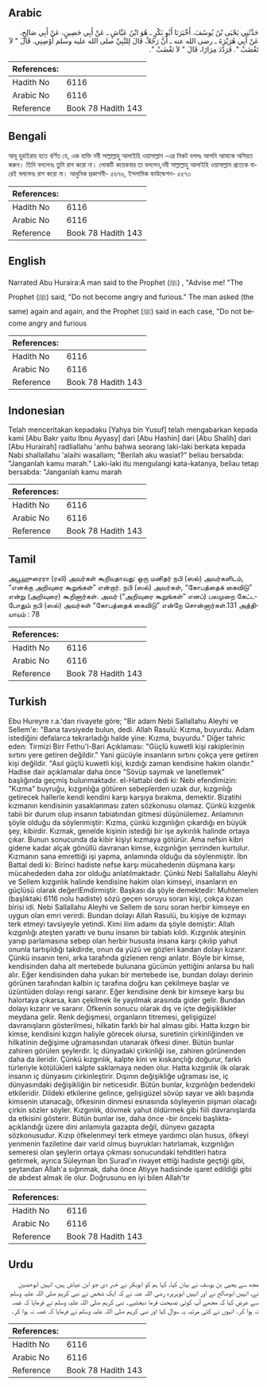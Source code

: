## Arabic


<div dir="rtl" lang="ar" style={{fontSize:'larger',backgroundColor:'#f8f9fa',padding:20}}>
حَدَّثَنِي يَحْيَى بْنُ يُوسُفَ، أَخْبَرَنَا أَبُو بَكْرٍ ـ هُوَ ابْنُ عَيَّاشٍ ـ عَنْ أَبِي حَصِينٍ، عَنْ أَبِي صَالِحٍ، عَنْ أَبِي هُرَيْرَةَ ـ رضى الله عنه ـ أَنَّ رَجُلاً، قَالَ لِلنَّبِيِّ صلى الله عليه وسلم أَوْصِنِي‏.‏ قَالَ ‏"‏ لاَ تَغْضَبْ ‏"‏‏.‏ فَرَدَّدَ مِرَارًا، قَالَ ‏"‏ لاَ تَغْضَبْ ‏"‏‏.‏
</div>
<div style={{backgroundColor:'#f8f9fa',padding:20, marginBottom: 10}}><table> <thead> <tr> <th>References:</th> <th></th> </tr> </thead> <tbody><tr><td>Hadith No</td><td>6116</td></tr><tr><td>Arabic No</td><td>6116</td></tr><tr><td>Reference</td><td>Book 78 Hadith 143</td></tr></tbody></table></div>

## Bengali


<div dir="ltr" lang="bn" style={{fontSize:'larger',backgroundColor:'#f8f9fa',padding:20}}>
আবূ হুরাইরাহ হতে বর্ণিত যে, এক ব্যক্তি নবী সাল্লাল্লাহু আলাইহি ওয়াসাল্লাম -এর নিকট বললঃ আপনি আমাকে অসিয়ত করুন। তিনি বললেনঃ তুমি রাগ করো না। লোকটি কয়েকবার তা বললেন,নবী সাল্লাল্লাহু আলাইহি ওয়াসাল্লাম প্রত্যেক বারেই বললেনঃ রাগ করো না। আধুনিক প্রকাশনী- ৫৬৭৬, ইসলামিক ফাউন্ডেশন- ৫৫৭৩
</div>
<div style={{backgroundColor:'#f8f9fa',padding:20, marginBottom: 10}}><table> <thead> <tr> <th>References:</th> <th></th> </tr> </thead> <tbody><tr><td>Hadith No</td><td>6116</td></tr><tr><td>Arabic No</td><td>6116</td></tr><tr><td>Reference</td><td>Book 78 Hadith 143</td></tr></tbody></table></div>

## English


<div dir="ltr" lang="en" style={{fontSize:'larger',backgroundColor:'#f8f9fa',padding:20}}>
Narrated Abu Huraira:A man said to the Prophet (ﷺ) , "Advise me! "The Prophet (ﷺ) said, "Do not become angry and furious." The man asked (the same) again and again, and the Prophet (ﷺ) said in each case, "Do not become angry and furious
</div>
<div style={{backgroundColor:'#f8f9fa',padding:20, marginBottom: 10}}><table> <thead> <tr> <th>References:</th> <th></th> </tr> </thead> <tbody><tr><td>Hadith No</td><td>6116</td></tr><tr><td>Arabic No</td><td>6116</td></tr><tr><td>Reference</td><td>Book 78 Hadith 143</td></tr></tbody></table></div>

## Indonesian


<div dir="ltr" lang="id" style={{fontSize:'larger',backgroundColor:'#f8f9fa',padding:20}}>
Telah menceritakan kepadaku [Yahya bin Yusuf] telah mengabarkan kepada kami [Abu Bakr yaitu Ibnu Ayyasy] dari [Abu Hashin] dari [Abu Shalih] dari [Abu Hurairah] radliallahu 'anhu bahwa seorang laki-laki berkata kepada Nabi shallallahu 'alaihi wasallam; "Berilah aku wasiat?" beliau bersabda: "Janganlah kamu marah." Laki-laki itu mengulangi kata-katanya, beliau tetap bersabda: "Janganlah kamu marah
</div>
<div style={{backgroundColor:'#f8f9fa',padding:20, marginBottom: 10}}><table> <thead> <tr> <th>References:</th> <th></th> </tr> </thead> <tbody><tr><td>Hadith No</td><td>6116</td></tr><tr><td>Arabic No</td><td>6116</td></tr><tr><td>Reference</td><td>Book 78 Hadith 143</td></tr></tbody></table></div>

## Tamil


<div dir="ltr" lang="ta" style={{fontSize:'larger',backgroundColor:'#f8f9fa',padding:20}}>
அபூஹுரைரா (ரலி) அவர்கள் கூறியதாவது: ஒரு மனிதர் நபி (ஸல்) அவர்களிடம், “எனக்கு அறிவுரை கூறுங்கள்” என்றார். நபி (ஸல்) அவர்கள், “கோபத்தைக் கைவிடு” என்று (அறிவுரை) கூறினார்கள். அவர் (“அறிவுரை கூறுங்கள்” எனப்) பலமுறை கேட்டபோதும் நபி (ஸல்) அவர்கள் “கோபத்தைக் கைவிடு” என்றே சொன்னார்கள்.131 அத்தியாயம் : 78
</div>
<div style={{backgroundColor:'#f8f9fa',padding:20, marginBottom: 10}}><table> <thead> <tr> <th>References:</th> <th></th> </tr> </thead> <tbody><tr><td>Hadith No</td><td>6116</td></tr><tr><td>Arabic No</td><td>6116</td></tr><tr><td>Reference</td><td>Book 78 Hadith 143</td></tr></tbody></table></div>

## Turkish


<div dir="ltr" lang="tr" style={{fontSize:'larger',backgroundColor:'#f8f9fa',padding:20}}>
Ebu Hureyre r.a.'dan rivayete göre; "Bir adam Nebi Sallallahu Aleyhi ve Sellem'e: "Bana tavsiyede bulun, dedi. Allah Rasulü: Kızma, buyurdu. Adam istediğini defalarca tekrarladığı halde yine: Kızma, buyurdu." Diğer tahric eden: Tirmizi Birr Fethu'l-Bari Açıklaması: "Güçlü kuwetli kişi rakiplerinin sırtını yere getiren değildir." Yani gücüyle insanların sırtını çokça yere getiren kişi değildir. "Asıl güçlü kuwetli kişi, kızdığı zaman kendisine hakim olandır." Hadise dair açıklamalar daha önce "Sövüp saymak ve lanetlemek" başlığında geçmiş bulunmaktadır. el-Hattabi dedi ki: Nebi efendimizin: "Kızma" buyruğu, kızgınlığa götüren sebeplerden uzak dur, kızgınlığı getirecek hallerle kendi kendini karşı karşıya bırakma, demektir. Bizatihi kızmanın kendisinin yasaklanması zaten sözkonusu olamaz. Çünkü kızgınlık tabii bir durum olup insanın tabiatından gitmesi düşünülemez. Anlamının şöyle olduğu da söylenmiştir: Kızma, çünkü kızgınlığın çıkardığı en büyük şey, kibirdir. Kızmak, genelde kişinin istediği bir işe aykırılık halinde ortaya çıkar. Bunun sonucunda da kibir kişiyi kızmaya götürür. Ama nefsin kibri gidene kadar alçak gönüllü davranan kimse, kızgınlığın şerrinden kurtulur. Kızmanın sana emrettiği işi yapma, anlamında olduğu da söylenmiştir. İbn Battal dedi ki: Birinci hadiste nefse karşı mücahedenin düşmana karşı mücahededen daha zor olduğu anlatılmaktadır. Çünkü Nebi Sallallahu Aleyhi ve Sellem kızgınlık halinde kendisine hakim olan kimseyi, insanların en güçlüsü olarak değerlEmdirmiştir. Başkası da şöyle demektedir: Muhtemelen (başlıktaki 6116 nolu hadiste) sözü geçen soruyu soran kişi, çokça kızan birisi idi. Nebi Sallallahu Aleyhi ve Sellem de soru soran herbir kimseye en uygun olan emri verirdi. Bundan dolayı Allah Rasulü, bu kişiye de kızmayı terk etmeyi tavsiyeyle yetindi. Kimi ilim adamı da şöyle demiştir: Allah kızgınlığı ateşten yarattı ve bunu insanın bir tabiatı kıldı. Kızgınlık ateşinin yanıp parlamasına sebep olan herbir hususta insana karşı çıkılıp yahut onunla tartışıldığı takdirde, onun da yüzü ve gözleri kandan dolayı kızarır. Çünkü insanın teni, arka tarafında gizlenen rengi anlatır. Böyle bir kimse, kendisinden daha alt mertebede bulunana gücünün yettiğini anlarsa bu hali alır. Eğer kendisinden daha yukarı bir mertebede ise, bundan dolayı derinin görünen tarafından kalbin iç tarafına doğru kan çekilmeye başlar ve üzüntüden dolayı rengi sararır. Eğer kendisine denk bir kimseye karşı bu halortaya çıkarsa, kan çekilmek ile yayılmak arasında gider gelir. Bundan dolayı kızarır ve sararır. Öfkenin sonucu olarak dış ve içte değişiklikler meydana gelir. Renk değişmesi, organların titremesi, gelişigüzel davranışların gösterilmesi, hilkatin farklı bir hal alması gibi. Hatta kızgın bir kimse, kendisini kızgın haliyle görecek olursa, suretinin çirkinliğinden ve hilkatinin değişime uğramasından utanarak öfkesi diner. Bütün bunlar zahiren görülen şeylerdir. İç dünyadaki çirkinliği ise, zahiren görünenden daha da ileridir. Çünkü kızgınlık, kalpte kini ve kıskançlığı doğurur, farklı türleriyle kötülükleri kalpte saklamaya neden olur. Hatta kızgınlık ilk olarak insanın iç dünyasını çirkinleştirir. Dışının değişikliğe uğraması ise, iç dünyasındaki değişikliğin bir neticesidir. Bütün bunlar, kızgınlığın bedendeki etkileridir. Dildeki etkilerine gelince, gelişigüzel sövüp sayar ve aklı başında kimsenin utanacağı, öfkesinin dinmesi esnasında söyleyenin pişman olacağı çirkin sözler söyler. Kızgınlık, dövmek yahut öldürmek gibi fiili davranışlarda da etkisini gösterir. Bütün bunlar ise, daha önce -bir önceki başlıkta- açıklandığı üzere dini anlamıyla gazapta değil, dünyevı gazapta sözkonusudur. Kızıp öfkelenmeyi terk etmeye yardımcı olan husus, öfkeyi yenmenin faziletine dair varid olmuş buyrukları hatırlamak, kızgınlığın semeresi olan şeylerin ortaya çıkması sonucundaki tehditleri hatıra getirmek, ayrıca Süleyman İbn Surad'ın rivayet ettiği hadiste geçtiği gibi, şeytandan Allah'a sığınmak, daha önce Atiyye hadisinde işaret edildiği gibi de abdest almak ile olur. Doğrusunu en iyi bilen Allah'tır
</div>
<div style={{backgroundColor:'#f8f9fa',padding:20, marginBottom: 10}}><table> <thead> <tr> <th>References:</th> <th></th> </tr> </thead> <tbody><tr><td>Hadith No</td><td>6116</td></tr><tr><td>Arabic No</td><td>6116</td></tr><tr><td>Reference</td><td>Book 78 Hadith 143</td></tr></tbody></table></div>

## Urdu


<div dir="rtl" lang="ur" style={{fontSize:'larger',backgroundColor:'#f8f9fa',padding:20}}>
مجھ سے یحییٰ بن یوسف نے بیان کیا، کہا ہم کو ابوبکر نے خبر دی جو ابن عیاش ہیں، انہیں ابوحصین نے، انہیں ابوصالح نے اور انہیں ابوہریرہ رضی اللہ عنہ نے کہ ایک شخص نے نبی کریم صلی اللہ علیہ وسلم سے عرض کیا کہ مجھے آپ کوئی نصیحت فرما دیجئیے۔ نبی کریم صلی اللہ علیہ وسلم نے فرمایا کہ غصہ نہ ہوا کر۔ انہوں نے کئی مرتبہ یہ سوال کیا اور نبی کریم صلی اللہ علیہ وسلم نے فرمایا کہ غصہ نہ ہوا کر۔
</div>
<div style={{backgroundColor:'#f8f9fa',padding:20, marginBottom: 10}}><table> <thead> <tr> <th>References:</th> <th></th> </tr> </thead> <tbody><tr><td>Hadith No</td><td>6116</td></tr><tr><td>Arabic No</td><td>6116</td></tr><tr><td>Reference</td><td>Book 78 Hadith 143</td></tr></tbody></table></div>